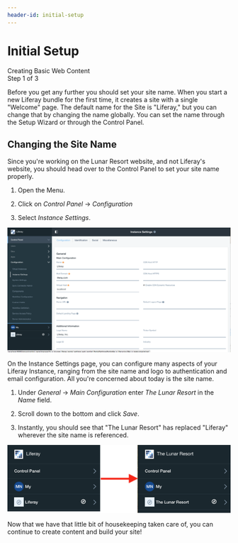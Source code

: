```yaml
---
header-id: initial-setup
---
```


# Initial Setup

<div class="learn-path-step">
    <p>Creating Basic Web Content<br>Step 1 of 3</p>
</div>

Before you get any further you should set your site name. When you start a new 
Liferay bundle for the first time, it creates a site with a single "Welcome" 
page. The default name for the Site is "Liferay," but you can change that by 
changing the name globally. You can set the name through the Setup Wizard or 
through the Control Panel.

## Changing the Site Name

Since you're working on the Lunar Resort website, and not Liferay's website, 
you should head over to the Control Panel to set your site name properly.

1. Open the Menu.

2. Click on *Control Panel* &rarr; *Configuration*

3. Select *Instance Settings*.

![Figure 1: The Instance Settings page.](../../../images/001-instance-settings-page.png)


On the Instance Settings page, you can configure many aspects of your Liferay 
Instance, ranging from the site name and logo to authentication and email 
configuration. All you're concerned about today is the site name.

1. Under *General* &rarr; *Main Configuration* enter *The Lunar Resort* in the
    *Name* field.
    
2. Scroll down to the bottom and click *Save*.

3. Instantly, you should see that "The Lunar Resort" has replaced "Liferay"
    wherever the site name is referenced.

![Figure 2: The Instance Settings page.](../../../images/001-liferay-to-lunar.png)

Now that we have that little bit of housekeeping taken care of, you can 
continue to create content and build your site!
